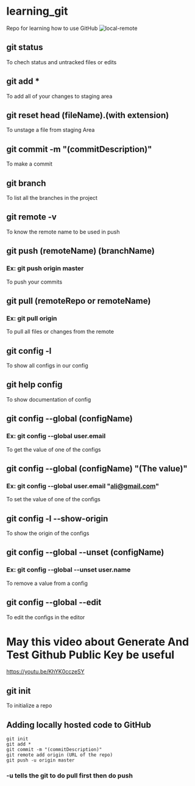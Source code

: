 # learning_git
Repo for learning how to use GitHub
![local-remote](https://user-images.githubusercontent.com/68257208/201480039-bc5f8948-8911-4227-ac00-e11ff84699de.png)

## git status
To chech status and untracked files or edits

## git add *
To add all of your changes to staging area

## git reset head (fileName).(with extension)
To unstage a file from staging Area

## git commit -m "(commitDescription)"
To make a commit

## git branch
To list all the branches in the project

## git remote -v
To know the remote name to  be used in push

## git push (remoteName) (branchName)
### Ex: git push origin master
To push your commits

## git pull (remoteRepo or remoteName)
### Ex: git pull origin
To pull all files or changes from the remote

## git config -l
To show all configs in our config

## git help config
To show documentation of config

## git config --global (configName)
### Ex: git config --global user.email
To get the value of one of the configs

## git config --global (configName) "(The value)"
### Ex: git config --global user.email "ali@gmail.com"
To set the value of one of the configs

## git config -l --show-origin
To show the origin of the configs

## git config --global --unset (configName)
### Ex: git config --global --unset user.name
To remove a value from a config

## git config --global --edit
To edit the configs in the editor

# May this video about Generate And Test Github Public Key be useful
https://youtu.be/KhYK0cczeSY

## git init 
To initialize a repo

## Adding locally hosted code to GitHub
```
git init
git add *
git commit -m "(commitDescription)"
git remote add origin (URL of the repo)
git push -u origin master
```
### -u tells the git to do pull first then do push

